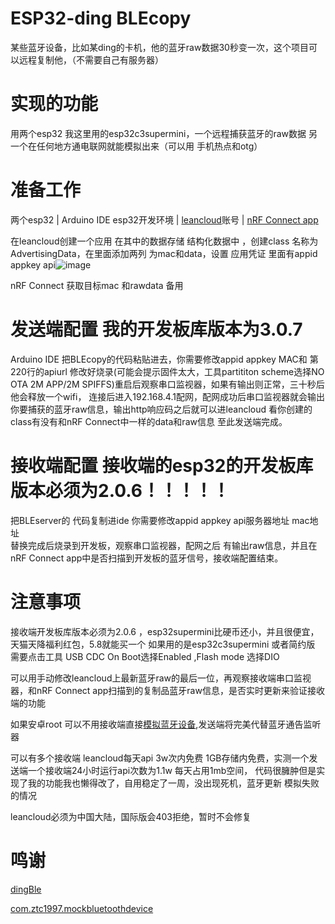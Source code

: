 # ESP32-ding BLEcopy
某些蓝牙设备，比如某ding的卡机，他的蓝牙raw数据30秒变一次，这个项目可以远程复制他，（不需要自己有服务器）
# 实现的功能
用两个esp32   我这里用的esp32c3supermini，一个远程捕获蓝牙的raw数据   另一个在任何地方通电联网就能模拟出来（可以用 手机热点和otg）
# 准备工作
两个esp32 | Arduino IDE esp32开发环境 | [leancloud](https://console.leancloud.cn/)账号 | [nRF Connect app](https://www.nordicsemi.com/Products/Development-tools/nrf-connect-for-mobile)

在leancloud创建一个应用 在其中的数据存储 结构化数据中 ，创建class  名称为AdvertisingData，在里面添加两列 为mac和data，设置 应用凭证 里面有appid appkey api![image](https://github.com/user-attachments/assets/9331a25b-d883-44da-9b05-3c7988fd340b)

nRF Connect 获取目标mac 和rawdata 备用

# 发送端配置   我的开发板库版本为3.0.7

Arduino IDE 把BLEcopy的代码粘贴进去，你需要修改appid appkey MAC和 第220行的apiurl 修改好烧录(可能会提示固件太大，工具partititon scheme选择NO OTA 2M APP/2M SPIFFS)重启后观察串口监视器，如果有输出则正常，三十秒后他会释放一个wifi，
连接后进入192.168.4.1配网，配网成功后串口监视器就会输出你要捕获的蓝牙raw信息，输出http响应码之后就可以进leancloud 看你创建的class有没有和nRF Connect中一样的data和raw信息 至此发送端完成。



# 接收端配置 接收端的esp32的开发板库版本必须为2.0.6！！！！！

把BLEserver的 代码复制进ide 你需要修改appid appkey api服务器地址 mac地址  
替换完成后烧录到开发板，观察串口监视器，配网之后 有输出raw信息，并且在nRF Connect app中是否扫描到开发板的蓝牙信号，接收端配置结束。

# 注意事项
接收端开发板库版本必须为2.0.6 ，esp32supermini比硬币还小，并且很便宜，天猫天降福利红包，5.8就能买一个
如果用的是esp32c3supermini 或者简约版 需要点击工具 USB CDC On Boot选择Enabled ,Flash mode 选择DIO

可以用手动修改leancloud上最新蓝牙raw的最后一位，再观察接收端串口监视器，和nRF Connect app扫描到的复制品蓝牙raw信息，是否实时更新来验证接收端的功能

如果安卓root 可以不用接收端直接[模拟蓝牙设备](https://github.com/Xposed-Modules-Repo/com.ztc1997.mockbluetoothdevice),发送端将完美代替蓝牙通告监听器

可以有多个接收端 leancloud每天api 3w次内免费 1GB存储内免费，实测一个发送端一个接收端24小时运行api次数为1.1w 每天占用1mb空间，
代码很臃肿但是实现了我的功能我也懒得改了，自用稳定了一周，没出现死机，蓝牙更新 模拟失败的情况

leancloud必须为中国大陆，国际版会403拒绝，暂时不会修复

# 鸣谢
[dingBle](https://github.com/LuisRain/dingBle/tree/858e01fe21fb3730ece37afea7de733591ba381d)

[com.ztc1997.mockbluetoothdevice](https://github.com/Xposed-Modules-Repo/com.ztc1997.mockbluetoothdevice)
